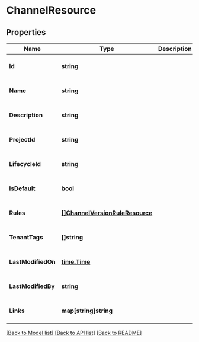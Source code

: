 # ChannelResource

## Properties
Name | Type | Description | Notes
------------ | ------------- | ------------- | -------------
**Id** | **string** |  | [optional] [default to null]
**Name** | **string** |  | [optional] [default to null]
**Description** | **string** |  | [optional] [default to null]
**ProjectId** | **string** |  | [optional] [default to null]
**LifecycleId** | **string** |  | [optional] [default to null]
**IsDefault** | **bool** |  | [optional] [default to null]
**Rules** | [**[]ChannelVersionRuleResource**](ChannelVersionRuleResource.md) |  | [optional] [default to null]
**TenantTags** | **[]string** |  | [optional] [default to null]
**LastModifiedOn** | [**time.Time**](time.Time.md) |  | [optional] [default to null]
**LastModifiedBy** | **string** |  | [optional] [default to null]
**Links** | **map[string]string** |  | [optional] [default to null]

[[Back to Model list]](../README.md#documentation-for-models) [[Back to API list]](../README.md#documentation-for-api-endpoints) [[Back to README]](../README.md)


